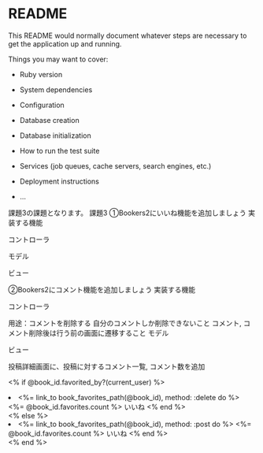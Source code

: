 # README

This README would normally document whatever steps are necessary to get the
application up and running.

Things you may want to cover:

* Ruby version

* System dependencies

* Configuration

* Database creation

* Database initialization

* How to run the test suite

* Services (job queues, cache servers, search engines, etc.)

* Deployment instructions

* ...

課題3の課題となります。
課題3
①Bookers2にいいね機能を追加しましょう
実装する機能

コントローラ
<!-- favoritesコントローラを追加 -->
<!-- createアクションを追加 -->
<!-- 用途：いいねを作成する -->
<!-- destroyアクションを追加 -->
<!-- 用途：いいねを削除する -->
<!-- いいねを作成, いいねを削除した後は、行う前にいた画面に遷移すること -->
モデル
<!-- favoriteモデルを追加 -->
<!-- 用途：ユーザーと投稿のセットでいいねをしている状態とする -->
<!-- ユーザーは一つの投稿に一つしかいいねできないこと -->
ビュー
<!-- 投稿一覧画面にいいね数, いいね(する, 外す)ボタンを追加 -->
<!-- 投稿詳細画面にいいね数, いいね(する, 外す)ボタンを追加 -->
<!-- いいねされていない記事に対しては、いいね作成ボタンを表示させる -->
<!-- いいねされている記事に対しては、いいね削除ボタンを表示させる -->

②Bookers2にコメント機能を追加しましょう
実装する機能

コントローラ
<!-- book_commentsコントローラを追加 -->
<!-- createアクションを追加 -->
<!-- 用途：コメントを作成する -->
<!-- destroyアクションを追加 -->
用途：コメントを削除する
自分のコメントしか削除できないこと
コメント, コメント削除後は行う前の画面に遷移すること
モデル
<!-- book_commentモデルを追加 空のコメントは保存できないこと -->
ビュー
<!-- 投稿一覧画面にコメント数を追加 -->
投稿詳細画面に、投稿に対するコメント一覧, コメント数を追加
<!-- ユーザー詳細画面に、コメント数を追加 -->

<% if @book_id.favorited_by?(current_user) %>
<li>
    <%= link_to book_favorites_path(@book_id), method: :delete do %>
    <i class="fa fa-heart" aria-hidden="true" style="color: red;"></i>
    <%= @book_id.favorites.count %> いいね
    <% end %>
</li>
<% else %>
<li>
    <%= link_to book_favorites_path(@book_id), method: :post do %>
    <i class="fa fa-heart-o" aria-hidden="true"></i>
    <%= @book_id.favorites.count %> いいね
    <% end %>
</li>
<% end %>
